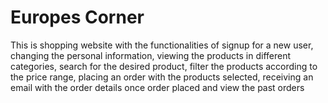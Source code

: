 # Europes Corner

This is shopping website with the functionalities of signup for a new user, changing the personal information,
viewing the products in different categories, search for the desired product, filter the products according to the price range, placing an order 
with the products selected, receiving an email with the order details once order placed and view the past orders
